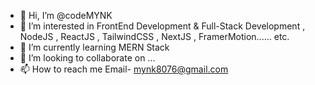 - 👋 Hi, I’m @codeMYNK
- 👀 I’m interested in FrontEnd Development & Full-Stack Development , NodeJS , ReactJS , TailwindCSS , NextJS , FramerMotion...... etc.
- 🌱 I’m currently learning MERN Stack
- 💞️ I’m looking to collaborate on ...
- 📫 How to reach me Email- mynk8076@gmail.com

<!---
codeMYNK/codeMYNK is a ✨ special ✨ repository because its `README.md` (this file) appears on your GitHub profile.
You can click the Preview link to take a look at your changes.
--->

